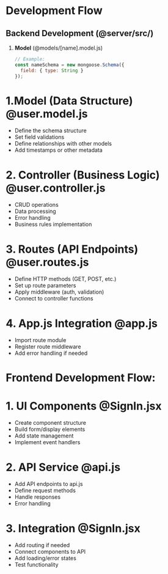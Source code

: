 # Development Flow

## Backend Development (@server/src/)
1. **Model** (@models/[name].model.js)
   ```javascript
   // Example:
   const nameSchema = new mongoose.Schema({
     field: { type: String }
   });
   ```

# 1.Model (Data Structure) @user.model.js

   - Define the schema structure
   - Set field validations
   - Define relationships with other models
   - Add timestamps or other metadata

# 2. Controller (Business Logic) @user.controller.js

   - CRUD operations
   - Data processing
   - Error handling
   - Business rules implementation

# 3. Routes (API Endpoints) @user.routes.js

   - Define HTTP methods (GET, POST, etc.)
   - Set up route parameters
   - Apply middleware (auth, validation)
   - Connect to controller functions

# 4. App.js Integration @app.js

   - Import route module
   - Register route middleware
   - Add error handling if needed

# Frontend Development Flow:

# 1. UI Components @SignIn.jsx

   - Create component structure
   - Build form/display elements
   - Add state management
   - Implement event handlers

# 2. API Service @api.js

   - Add API endpoints to api.js
   - Define request methods
   - Handle responses
   - Error handling

# 3. Integration @SignIn.jsx

   - Add routing if needed
   - Connect components to API
   - Add loading/error states
   - Test functionality

